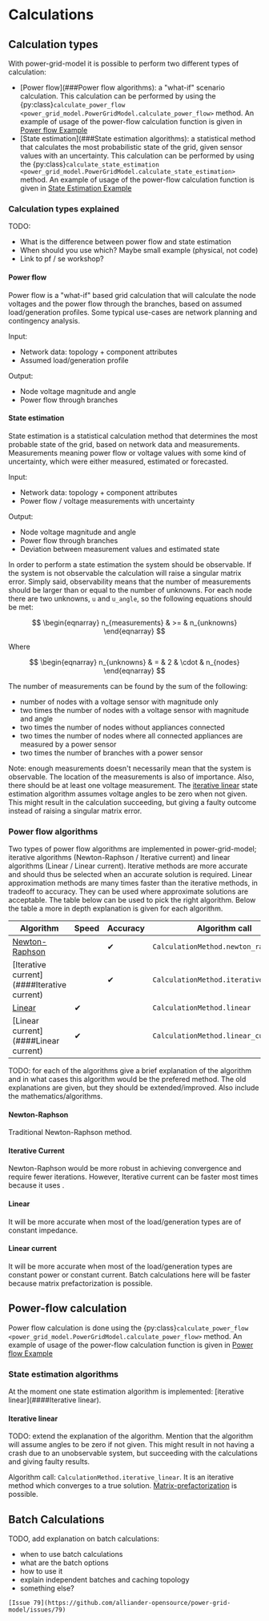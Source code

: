 <!--
SPDX-FileCopyrightText: 2022 Contributors to the Power Grid Model project <dynamic.grid.calculation@alliander.com>

SPDX-License-Identifier: MPL-2.0
-->

# Calculations

## Calculation types
With power-grid-model it is possible to perform two different types of calculation:
- [Power flow](###Power flow algorithms): a "what-if" scenario calculation. This calculation can be performed by using the {py:class}`calculate_power_flow <power_grid_model.PowerGridModel.calculate_power_flow>` method. An example of usage of the power-flow calculation function is given in [Power flow Example](ex_power_flow)
- [State estimation](###State estimation algorithms): a statistical method that calculates the most probabilistic state of the grid, given sensor values with an uncertainty. This calculation can be performed by using the {py:class}`calculate_state_estimation <power_grid_model.PowerGridModel.calculate_state_estimation>` method. An example of usage of the power-flow calculation function is given in [State Estimation Example](ex_state_est)

### Calculation types explained
TODO: 
- What is the difference between power flow and state estimation
- When should you use which? Maybe small example (physical, not code)
- Link to pf / se workshop?

#### Power flow
Power flow is a "what-if" based grid calculation that will calculate the node voltages and the power flow through the branches, based on assumed load/generation profiles.
Some typical use-cases are network planning and contingency analysis.

Input:
- Network data: topology + component attributes
- Assumed load/generation profile

Output:
- Node voltage magnitude and angle
- Power flow through branches

#### State estimation
State estimation is a statistical calculation method that determines the most probable state of the grid, based on
network data and measurements. Measurements meaning power flow or voltage values with some kind of uncertainty, which were 
either measured, estimated or forecasted.

Input:
- Network data: topology + component attributes
- Power flow / voltage measurements with uncertainty

Output:
- Node voltage magnitude and angle
- Power flow through branches
- Deviation between measurement values and estimated state

In order to perform a state estimation the system should be observable. If the system is not observable the calculation will 
raise a singular matrix error. Simply said, observability means that the number of measurements
should be larger than or equal to the number of unknowns. For each node there are two unknowns, `u` and `u_angle`, so the following
equations should be met:

$$
   \begin{eqnarray}
      n_{measurements}    & >= & n_{unknowns}
   \end{eqnarray}
$$

Where

$$
   \begin{eqnarray}
      n_{unknowns}    & = & 2 & \cdot & n_{nodes}
   \end{eqnarray}
$$

The number of measurements can be found by the sum of the following:
- number of nodes with a voltage sensor with magnitude only
- two times the number of nodes with a voltage sensor with magnitude and angle
- two times the number of nodes without appliances connected
- two times the number of nodes where all connected appliances are measured by a power sensor
- two times the number of branches with a power sensor

Note: enough measurements doesn't necessarily mean that the system is observable. The location of the measurements is also
of importance. Also, there should be at least one voltage measurement. The [iterative linear](####iterativelinear) 
state estimation algorithm assumes voltage angles to be zero when not given. This might result in the calculation succeeding, but giving 
a faulty outcome instead of raising a singular matrix error. 





### Power flow algorithms
Two types of power flow algorithms are implemented in power-grid-model; iterative algorithms (Newton-Raphson / Iterative current) and linear algorithms (Linear / Linear current).
Iterative methods are more accurate and should thus be selected when an accurate solution is required. Linear approximation methods are many times faster than the iterative methods, in tradeoff to accuracy. 
They can be used where approximate solutions are acceptable. The table below can be used to pick the right algorithm. Below the table a more in depth explanation is given for each algorithm.

| Algorithm                                  | Speed    | Accuracy | Algorithm call                        |
|--------------------------------------------|----------|----------|---------------------------------------|
| [Newton-Raphson](####Newton-Raphson)       |          | &#10004; | `CalculationMethod.newton_raphson`    |
| [Iterative current](####Iterative current) |          | &#10004; | `CalculationMethod.iterative_current` | 
| [Linear](####Linear)                       | &#10004; |          | `CalculationMethod.linear`            | 
| [Linear current](####Linear current)       | &#10004; |          | `CalculationMethod.linear_current`    |

TODO: for each of the algorithms give a brief explanation of the algorithm and in what cases this algorithm would be the prefered method. The old explanations are given, but they should be extended/improved.
Also include the mathematics/algorithms.

#### Newton-Raphson
Traditional Newton-Raphson method.

#### Iterative Current
Newton-Raphson would be more robust in achieving convergence and require fewer iterations. However, Iterative current can be faster most times because it uses .

#### Linear
It will be more accurate when most of the load/generation types are of constant impedance.

#### Linear current
It will be more accurate when most of the load/generation types are constant power or constant current. Batch calculations here will be faster because matrix prefactorization is possible.

## Power-flow calculation

Power flow calculation is done using the {py:class}`calculate_power_flow <power_grid_model.PowerGridModel.calculate_power_flow>` method. An example of usage of the power-flow calculation function is given in [Power flow Example](ex_power_flow)


### State estimation algorithms
At the moment one state estimation algorithm is implemented: [iterative linear](####Iterative linear).

#### Iterative linear

TODO: extend the explanation of the algorithm. Mention that the algorithm will assume angles to be zero if not given. This might result in not having a 
crash due to an unobservable system, but succeeding with the calculations and giving faulty results.

Algorithm call: `CalculationMethod.iterative_linear`. It is an iterative method which converges to a true
  solution. [Matrix-prefactorization](./performance-guide.md#matrix-prefactorization) is possible.

## Batch Calculations

TODO, add explanation on batch calculations:
- when to use batch calculations
- what are the batch options
- how to use it
- explain independent batches and caching topology
- something else?


```{warning}
[Issue 79](https://github.com/alliander-opensource/power-grid-model/issues/79)
```
